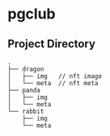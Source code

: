# pgclub

## Project Directory
```
.
├── dragon
│   ├── img   // nft image
│   └── meta  // nft meta
├── panda
│   ├── img
│   └── meta
└── rabbit
    ├── img
    └── meta
```

